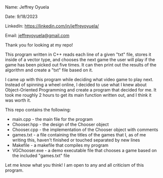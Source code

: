 Name: Jeffrey Oyuela

Date: 9/18/2023

LinkedIn: https://linkedin.com/in/jeffreyoyuela/

Email: jeffreyoyuela@gmail.com

Thank you for looking at my repo! 

This program written in C++ reads each line of a given "txt" file, stores it inside of a vector<string> type, and chooses the next game the user will play if the game has been picked out five times. It can then print out the results of the algorithm and create a "txt" file based on it.

I came up with this program while deciding what video game to play next. Instead of spinning a wheel online, I decided to use what I knew about Object-Oriented Programming and create a program that decided for me. It took me roughly 2 hours to get its main function written out, and I think it was worth it.

This repo contains the following:
* main.cpp - the main file for the program
* Chooser.hpp - the design of the Chooser object
* Chooser.cpp - the implementation of the Chooser object with comments
* games.txt - a file containing the titles of the games that I, as of me writing this, haven't finished or touched separated by new lines
* Makefile - a makefile that compiles my program
* VGChooser.exe - a demo executable file that chooses a game based on the included "games.txt" file

Let me know what you think! I am open to any and all criticism of this program.


